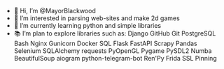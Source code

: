 - 👋 Hi, I’m @MayorBlackwood
- 👀 I’m interested in parsing web-sites and make 2d games
- 🌱 I’m currently learning python and simple libraries
- 📚 I’m plan to explore libraries such as:
Django
GitHub
Git
PostgreSQL
Bash
Nginx
Gunicorn
Docker
SQL
Flask
FastAPI
Scrapy
Pandas
Selenium
SQLAlchemy
requests
PyOpenGL
Pygame
PySDL2
Numba
BeautifulSoup
aiogram
python-telegram-bot
Ren'Py
Frida
SSL Pinning

